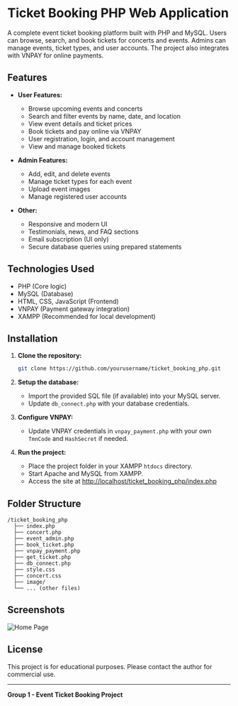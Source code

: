 # Ticket Booking PHP Web Application

A complete event ticket booking platform built with PHP and MySQL. Users can browse, search, and book tickets for concerts and events. Admins can manage events, ticket types, and user accounts. The project also integrates with VNPAY for online payments.

## Features

- **User Features:**
  - Browse upcoming events and concerts
  - Search and filter events by name, date, and location
  - View event details and ticket prices
  - Book tickets and pay online via VNPAY
  - User registration, login, and account management
  - View and manage booked tickets

- **Admin Features:**
  - Add, edit, and delete events
  - Manage ticket types for each event
  - Upload event images
  - Manage registered user accounts

- **Other:**
  - Responsive and modern UI
  - Testimonials, news, and FAQ sections
  - Email subscription (UI only)
  - Secure database queries using prepared statements

## Technologies Used

- PHP (Core logic)
- MySQL (Database)
- HTML, CSS, JavaScript (Frontend)
- VNPAY (Payment gateway integration)
- XAMPP (Recommended for local development)

## Installation

1. **Clone the repository:**
   ```bash
   git clone https://github.com/yourusername/ticket_booking_php.git
   ```

2. **Setup the database:**
   - Import the provided SQL file (if available) into your MySQL server.
   - Update `db_connect.php` with your database credentials.

3. **Configure VNPAY:**
   - Update VNPAY credentials in `vnpay_payment.php` with your own `TmnCode` and `HashSecret` if needed.

4. **Run the project:**
   - Place the project folder in your XAMPP `htdocs` directory.
   - Start Apache and MySQL from XAMPP.
   - Access the site at [http://localhost/ticket_booking_php/index.php](http://localhost/ticket_booking_php/index.php)

## Folder Structure

```
/ticket_booking_php
  ├── index.php
  ├── concert.php
  ├── event_admin.php
  ├── book_ticket.php
  ├── vnpay_payment.php
  ├── get_ticket.php
  ├── db_connect.php
  ├── style.css
  ├── concert.css
  ├── image/
  └── ... (other files)
```

## Screenshots

![Home Page](/Users/naotod/Desktop/home.png)


## License

This project is for educational purposes. Please contact the author for commercial use.

---

**Group 1 - Event Ticket Booking Project**
